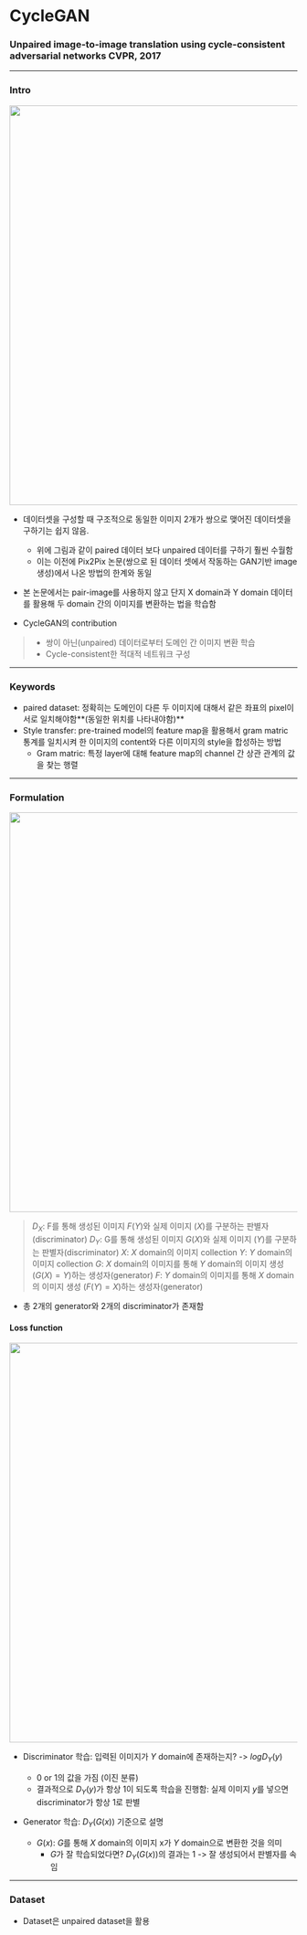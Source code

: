 # CycleGAN

### Unpaired image-to-image translation using cycle-consistent adversarial networks CVPR, 2017

---
### Intro

<img src='https://github.com/mingii4922/Generative-Adversarial-Network-GAN/assets/79297596/318d050a-7b3d-43af-94cc-33cecd3cc7a2' width=700></center>

- 데이터셋을 구성할 때 구조적으로 동일한 이미지 2개가 쌍으로 맺어진 데이터셋을 구하기는 쉽지 않음.
  - 위에 그림과 같이 paired 데이터 보다 unpaired 데이터를 구하기 훨씬 수월함
  - 이는 이전에 Pix2Pix 논문(쌍으로 된 데이터 셋에서 작동하는 GAN기반 image 생성)에서 나온 방법의 한계와 동일

- 본 논문에서는 pair-image를 사용하지 않고 단지 X domain과 Y domain 데이터를 활용해 두 domain 간의 이미지를 변환하는 법을 학습함

- CycleGAN의 contribution
> - 쌍이 아닌(unpaired) 데이터로부터 도메인 간 이미지 변환 학습
> - Cycle-consistent한 적대적 네트워크 구성
---
### Keywords

- paired dataset: 정확히는 도메인이 다른 두 이미지에 대해서 같은 좌표의 pixel이 서로 일치해야함**(동일한 위치를 나타내야함)**
- Style transfer: pre-trained model의 feature map을 활용해서 gram matric 통계를 일치시켜 한 이미지의 content와 다른 이미지의 style을 합성하는 방법
  - Gram matric: 특정 layer에 대해 feature map의 channel 간 상관 관계의 값을 찾는 행렬

---
### Formulation

<img src='https://github.com/mingii4922/Generative-Adversarial-Network-GAN/assets/79297596/dc70a416-2297-46af-af27-a0af1c7e07cd' width=700></center>

> $D_X$: F를 통해 생성된 이미지 $F(Y)$와 실제 이미지 $(X)$를 구분하는 판별자(discriminator)
$D_Y$: G를 통해 생성된 이미지 $G(X)$와 실제 이미지 $(Y)$를 구분하는 판별자(discriminator)
$X$: $X$ domain의 이미지 collection
$Y$: $Y$ domain의 이미지 collection
$G$: $X$ domain의 이미지를 통해 $Y$ domain의 이미지 생성 $(G(X)=Y)$하는 생성자(generator)
$F$: $Y$ domain의 이미지를 통해 $X$ domain의 이미지 생성 $(F(Y)=X)$하는 생성자(generator)

- 총 2개의 generator와 2개의 discriminator가 존재함

#### Loss function

<img src='https://github.com/mingii4922/Generative-Adversarial-Network-GAN/assets/79297596/c6dc6352-e6b9-43e7-88fa-78524e82f2db' width=700></center>

- Discriminator 학습: 입력된 이미지가 $Y$ domain에 존재하는지? -> $logD_Y(y)$
  - 0 or 1의 값을 가짐 (이진 분류)
  - 결과적으로 $D_Y(y)$가 항상 1이 되도록 학습을 진행함: 실제 이미지 $y$를 넣으면 discriminator가 항상 1로 판별
  
- Generator 학습: $D_Y(G(x))$ 기준으로 설명
  - $G(x)$: $G$를 통해 $X$ domain의 이미지 x가 $Y$ domain으로 변환한 것을 의미
    - $G$가 잘 학습되었다면? $D_Y(G(x))$의 결과는 1 -> 잘 생성되어서 판별자를 속임

---
### Dataset

- Dataset은 unpaired dataset을 활용
